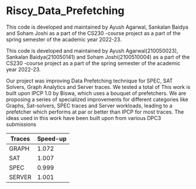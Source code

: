 # Riscy_Data_Prefetching

This code is developed and maintained by Ayush Agarwal, Sankalan Baidya and Soham Joshi as a part of the CS230 -course project as a part of the spring semester of the academic year 2022-23.

This code is developed and maintained by Ayush Agarwal(210050023), Sankalan Baidya(210050141) and Soham Joshi(2100510004) as a part of the CS230 -course project as a part of the spring semester of the academic year 2022-23.

Our project was improving Data Prefetching technique for SPEC, SAT Solvers, Graph Analytics and Server traces. We tested a total of 
This work is built upon IPCP 1.0 by Biswa, which uses a bouquet of prefetchers. We are proposing a series of specialized improvements for different categories like Graphs, Sat-solvers, SPEC traces and Server workloads, leading to a prefetcher which performs at par or better than IPCP for most traces. The ideas used in this work have been built upon from various DPC3 submissions

| Traces  | Speed-up |
|---------|----------|
| GRAPH   | 1.072    |
| SAT     | 1.007    |
| SPEC    | 0.999    |
| SERVER  | 1.001    |

